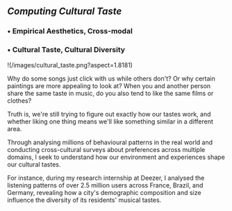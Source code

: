 



## *Computing Cultural Taste*

### • Empirical Aesthetics, Cross-modal
### • Cultural Taste, Cultural Diversity
!(/images/cultural_taste.png?aspect=1.8181)

Why do some songs just click with us while others don't? Or why certain paintings are more appealing to look at? When you and another person share the same taste in music, do you also tend to like the same films or clothes? 

Truth is, we're still trying to figure out exactly how our tastes work, and whether liking one thing means we'll like something similar in a different area.

Through analysing millions of behavioural patterns in the real world and conducting cross-cultural surveys about preferences across multiple domains, I seek to understand how our environment and experiences shape our cultural tastes.

For instance, during my research internship at Deezer, I analysed the listening patterns of over 2.5 million users across France, Brazil, and Germany, revealing how a city's demographic composition and size influence the diversity of its residents' musical tastes.
